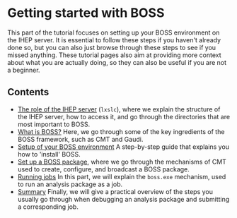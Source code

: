 # Getting started with BOSS

This part of the tutorial focuses on setting up your BOSS environment on the IHEP server. It is essential to follow these steps if you haven't already done so, but you can also just browse through these steps to see if you missed anything. These tutorial pages also aim at providing more context about what you are actually doing, so they can also be useful if you are not a beginner.

## Contents

* [The role of the IHEP server](server.md) \(`lxslc`\), where we explain the structure of the IHEP server, how to access it, and go through the directories that are most important to BOSS.
* [What is BOSS?](intro.md) Here, we go through some of the key ingredients of the BOSS framework, such as CMT and Gaudi.
* [Setup of your BOSS environment](setup.md) A step-by-step guide that explains you how to 'install' BOSS.
* [Set up a BOSS package](setup-package.md), where we go through the mechanisms of CMT used to create, configure, and broadcast a BOSS package.
* [Running jobs](jobs.md) In this part, we will explain the `boss.exe` mechanism, used to run an analysis package as a job.
* [Summary](summary.md) Finally, we will give a practical overview of the steps you usually go through when debugging an analysis package and submitting a corresponding job.

